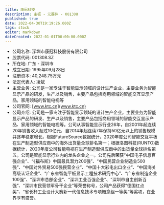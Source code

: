 ```yaml
---
title: 康冠科技
description: 主板 - 元器件 - 001308
published: true
date: 2022-04-30T19:19:26.000Z
tags: stock
editor: markdown
dateCreated: 2022-01-01T00:00:00.000Z
---
```


- 公司名称: 深圳市康冠科技股份有限公司
- 股票代码: 001308.SZ
- 所在地: 广东 - 深圳市
- 成立日期: 1995年09月28日
- 注册资本: 40,248.75万元
- 法定代表人: 凌斌
- 主营业务: 公司是一家专注于智能显示领域的设计生产企业，主要业务为智能显示产品的研发，生产以及销售，主要产品包括商用领域的智能交互显示产品，家用领域的智能电视等
- 公司官网: [www.ktc.cn](www.ktc.cn)
- 公司介绍: 公司是一家专注于智能显示领域的设计生产企业，主要业务为智能显示产品的研发、生产以及销售，主要产品包括商用领域的智能交互显示产品、家用领域的智能电视等。公司从事智能显示行业26年，自2001年起连续20年销售收入超过10亿元，自2014年起连续7年保持50亿元以上的销售规模并逐年稳定增长。根据FutureSource数据统计，2020年度公司智能交互平板在生产制造型供应商中的海外出货量全球排名第一；根据洛图科技(RUNTO)数据统计，2020年度公司智能电视在生产制造型供应商中的出货量全球排名第五。公司是智能显示行业内的龙头企业之一。公司先后荣获“中国电子信息百强企业”、“《福布斯》中国最具潜力200强”、“中国民营企业制造业500强”、“中国对外贸易500强民营企业”、“中国十大彩电出口企业”、“中国海关高级认证企业”、“广东省智能平板显示工程技术研究中心”、“广东省制造企业100强”、“深圳市总部企业”、“深圳工业百强企业”、“深圳市自主创新百强”、“深圳市民营领军骨干企业”等荣誉称号，公司产品获得“德国红点奖”、“省长杯工业设计大赛新一代信息技术专项概念组一等奖”等奖项，在业界享有盛誉。


